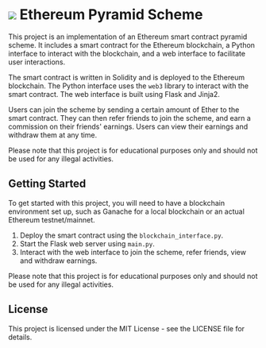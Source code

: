 ![](https://ethereum.org/_next/image?url=%2F_next%2Fstatic%2Fmedia%2Feth-diamond-purple.7929ed26.png&w=18&q=75) Ethereum Pyramid Scheme
=======================

This project is an implementation of an Ethereum smart contract pyramid scheme. It includes a smart contract for the Ethereum blockchain, a Python interface to interact with the blockchain, and a web interface to facilitate user interactions.

The smart contract is written in Solidity and is deployed to the Ethereum blockchain. The Python interface uses the `web3` library to interact with the smart contract. The web interface is built using Flask and Jinja2.

Users can join the scheme by sending a certain amount of Ether to the smart contract. They can then refer friends to join the scheme, and earn a commission on their friends' earnings. Users can view their earnings and withdraw them at any time.

Please note that this project is for educational purposes only and should not be used for any illegal activities.

Getting Started
----------------
To get started with this project, you will need to have a blockchain environment set up, such as Ganache for a local blockchain or an actual Ethereum testnet/mainnet.

1. Deploy the smart contract using the `blockchain_interface.py`.
2. Start the Flask web server using `main.py`.
3. Interact with the web interface to join the scheme, refer friends, view and withdraw earnings.

Please note that this project is for educational purposes only and should not be used for any illegal activities.

License
--------
This project is licensed under the MIT License - see the LICENSE file for details.
